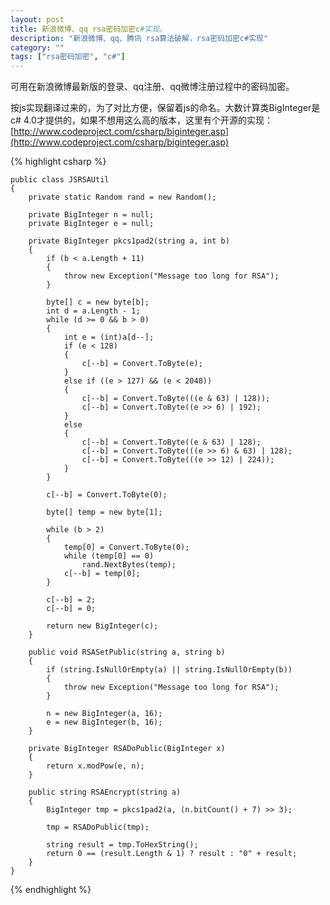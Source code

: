 ```yaml
---
layout: post
title: 新浪微博、qq rsa密码加密c#实现。
description: "新浪微博、qq、腾讯 rsa算法破解，rsa密码加密c#实现"
category: ""
tags: ["rsa密码加密", "c#"]
---
```


可用在新浪微博最新版的登录、qq注册、qq微博注册过程中的密码加密。

按js实现翻译过来的，为了对比方便，保留着js的命名。大数计算类BigInteger是c# 4.0才提供的，如果不想用这么高的版本，这里有个开源的实现：[http://www.codeproject.com/csharp/biginteger.asp](http://www.codeproject.com/csharp/biginteger.asp)

{% highlight csharp %}

	public class JSRSAUtil    
    {   
        private static Random rand = new Random();

        private BigInteger n = null;
        private BigInteger e = null;

        private BigInteger pkcs1pad2(string a, int b)
        {
            if (b < a.Length + 11)
            {
                throw new Exception("Message too long for RSA");
            }

            byte[] c = new byte[b];
            int d = a.Length - 1;
            while (d >= 0 && b > 0)
            {
                int e = (int)a[d--];
                if (e < 128)
                {
                    c[--b] = Convert.ToByte(e);
                }
                else if ((e > 127) && (e < 2048))
                {
                    c[--b] = Convert.ToByte(((e & 63) | 128));
                    c[--b] = Convert.ToByte((e >> 6) | 192);
                }
                else
                {
                    c[--b] = Convert.ToByte((e & 63) | 128);
                    c[--b] = Convert.ToByte(((e >> 6) & 63) | 128);
                    c[--b] = Convert.ToByte(((e >> 12) | 224));
                }
            }

            c[--b] = Convert.ToByte(0);

            byte[] temp = new byte[1];

            while (b > 2)
            {
                temp[0] = Convert.ToByte(0);
                while (temp[0] == 0)
                    rand.NextBytes(temp);
                c[--b] = temp[0];
            }

            c[--b] = 2;
            c[--b] = 0;

            return new BigInteger(c);
        }

        public void RSASetPublic(string a, string b)
        {
            if (string.IsNullOrEmpty(a) || string.IsNullOrEmpty(b))
            {
                throw new Exception("Message too long for RSA");
            }

            n = new BigInteger(a, 16);
            e = new BigInteger(b, 16);
        }

        private BigInteger RSADoPublic(BigInteger x)
        {
            return x.modPow(e, n);
        }

        public string RSAEncrypt(string a)
        {
            BigInteger tmp = pkcs1pad2(a, (n.bitCount() + 7) >> 3);

            tmp = RSADoPublic(tmp);

            string result = tmp.ToHexString();
            return 0 == (result.Length & 1) ? result : "0" + result;
        }
    }

{% endhighlight %}
